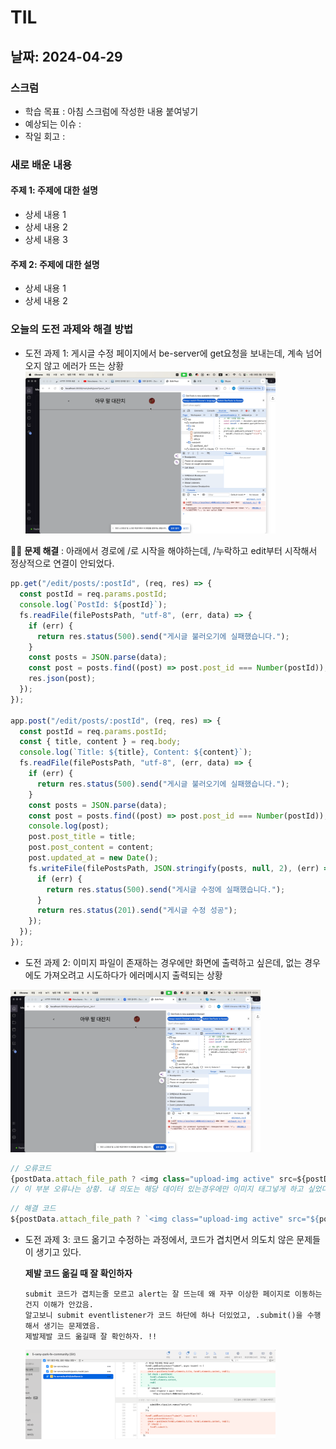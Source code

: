 # TIL

## 날짜: 2024-04-29

### 스크럼

- 학습 목표 : 아침 스크럼에 작성한 내용 붙여넣기
- 예상되는 이슈 :
- 작일 회고 :

### 새로 배운 내용

#### 주제 1: 주제에 대한 설명

- 상세 내용 1
- 상세 내용 2
- 상세 내용 3

#### 주제 2: 주제에 대한 설명

- 상세 내용 1
- 상세 내용 2

### 오늘의 도전 과제와 해결 방법

- 도전 과제 1: 게시글 수정 페이지에서 be-server에 get요청을 보내는데, 계속 넘어오지 않고 에러가 뜨는 상황
  <img width=400 src="image.png">

💁‍♂️ **문제 해결** : 아래에서 경로에 /로 시작을 해야하는데, /누락하고 edit부터 시작해서 정상적으로 연결이 안되었다.

```javascript
pp.get("/edit/posts/:postId", (req, res) => {
  const postId = req.params.postId;
  console.log(`PostId: ${postId}`);
  fs.readFile(filePostsPath, "utf-8", (err, data) => {
    if (err) {
      return res.status(500).send("게시글 불러오기에 실패했습니다.");
    }
    const posts = JSON.parse(data);
    const post = posts.find((post) => post.post_id === Number(postId));
    res.json(post);
  });
});

app.post("/edit/posts/:postId", (req, res) => {
  const postId = req.params.postId;
  const { title, content } = req.body;
  console.log(`Title: ${title}, Content: ${content}`);
  fs.readFile(filePostsPath, "utf-8", (err, data) => {
    if (err) {
      return res.status(500).send("게시글 불러오기에 실패했습니다.");
    }
    const posts = JSON.parse(data);
    const post = posts.find((post) => post.post_id === Number(postId));
    console.log(post);
    post.post_title = title;
    post.post_content = content;
    post.updated_at = new Date();
    fs.writeFile(filePostsPath, JSON.stringify(posts, null, 2), (err) => {
      if (err) {
        return res.status(500).send("게시글 수정에 실패했습니다.");
      }
      return res.status(201).send("게시글 수정 성공");
    });
  });
});
```

- 도전 과제 2: 이미지 파일이 존재하는 경우에만 화면에 출력하고 싶은데, 없는 경우에도 가져오려고 시도하다가 에러메시지 출력되는 상황

<img width=400 src="image-1.png">

```javascript
// 오류코드
{postData.attach_file_path ? <img class="upload-img active" src=${postData.attach_file_path} alt="이미지 삽입" /> : ""}
// 이 부분 오류나는 상황. 내 의도는 해당 데이터 있는경우에만 이미지 태그넣게 하고 싶었다.
```

```javascript
// 해결 코드
${postData.attach_file_path ? `<img class="upload-img active" src="${postData.attach_file_path}" alt="이미지 삽입" />` : ""}
```

- 도전 과제 3: 코드 옮기고 수정하는 과정에서, 코드가 겹치면서 의도치 않은 문제들이 생기고 있다.

  **제발 코드 옮길 때 잘 확인하자**

  ```
  submit 코드가 겹치는줄 모르고 alert는 잘 뜨는데 왜 자꾸 이상한 페이지로 이동하는건지 이해가 안갔음.
  알고보니 submit eventlistener가 코드 하단에 하나 더있었고, .submit()을 수행해서 생기는 문제였음.
  제발제발 코드 옮길때 잘 확인하자. !!
  ```

  <img width=400 src="image-2.png">
